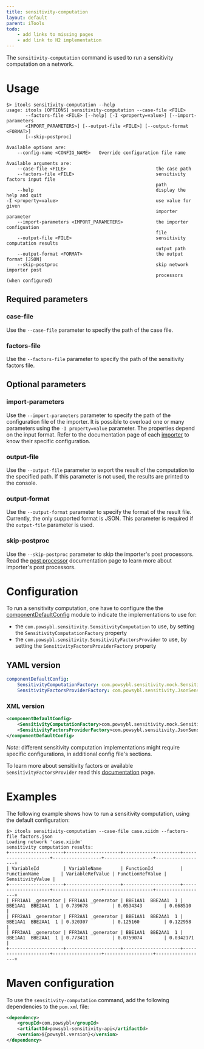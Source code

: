 ```yaml
---
title: sensitivity-computation
layout: default
parent: iTools
todo:
    - add links to missing pages
    - add link to H2 implementation
---
```


The `sensitivity-computation` command is used to run a sensitivity computation on a network.

# Usage
```shell
$> itools sensitivity-computation --help
usage: itools [OPTIONS] sensitivity-computation --case-file <FILE>
       --factors-file <FILE> [--help] [-I <property=value>] [--import-parameters
       <IMPORT_PARAMETERS>] [--output-file <FILE>] [--output-format <FORMAT>]
       [--skip-postproc]

Available options are:
    --config-name <CONFIG_NAME>   Override configuration file name

Available arguments are:
    --case-file <FILE>                                 the case path
    --factors-file <FILE>                              sensitivity factors input file
                                                       path
    --help                                             display the help and quit
-I <property=value>                                    use value for given
                                                       importer parameter
    --import-parameters <IMPORT_PARAMETERS>            the importer configuation
                                                       file
    --output-file <FILE>                               sensitivity computation results
                                                       output path
    --output-format <FORMAT>                           the output format [JSON]
    --skip-postproc                                    skip network importer post
                                                       processors (when configured)
```

## Required parameters

### case-file
Use the `--case-file` parameter to specify the path of the case file.

### factors-file 
Use the `--factors-file` parameter to specify the path of the sensitivity factors file.

## Optional parameters

### import-parameters
Use the `--import-parameters` parameter to specify the path of the configuration file of the importer. It is possible to
overload one or many parameters using the `-I property=value` parameter. The properties depend on the input format.
Refer to the documentation page of each [importer](../iidm/importer/index.md) to know their specific configuration.

### output-file
Use the `--output-file` parameter to export the result of the computation to the specified path. If this parameter is not
used, the results are printed to the console.

### output-format
Use the `--output-format` parameter to specify the format of the result file. Currently, the only supported format is JSON. This
parameter is required if the `output-file` parameter is used.

### skip-postproc
Use the `--skip-postproc` parameter to skip the importer's post processors. Read the [post processor](../iidm/importer/post-processor/index.md)
documentation page to learn more about importer's post processors.

# Configuration
To run a sensitivity computation, one have to configure the the [componentDefaultConfig](../configuration/modules/componentDefaultConfig.md)
module to indicate the implementations to use for:
- the `com.powsybl.sensitivity.SensitivityComputation` to use, by setting the `SensitivityComputationFactory` property
- the `com.powsybl.sensitivity.SensitivityFactorsProvider` to use, by setting the `SensitivityFactorsProviderFactory` property

## YAML version
```yaml
componentDefaultConfig:
    SensitivityComputationFactory: com.powsybl.sensitivity.mock.SensitivityComputationFactoryMock
    SensitivityFactorsProviderFactory: com.powsybl.sensitivity.JsonSensitivityFactorsProviderFactory
```
### XML version
```xml
<componentDefaultConfig>
    <SensitivityComputationFactory>com.powsybl.sensitivity.mock.SensitivityComputationFactoryMock</SensitivityComputationFactory>
    <SensitivityFactorsProviderFactory>com.powsybl.sensitivity.JsonSensitivityFactorsProviderFactory</SensitivityFactorsProviderFactory>
</componentDefaultConfig>
```
*Note*: different sensitivity computation implementations might require specific configurations, in additional config file's sections.

To learn more about sensitivity factors or available `SensitivityFactorsProvider` read this [documentation](../sensitivity/index.md) page.

# Examples
The following example shows how to run a sensitivity computation, using the default configuration:
```shell
$> itools sensitivity-computation --case-file case.xiidm --factors-file factors.json
Loading network 'case.xiidm'
sensitivity computation results:
+--------------------+--------------------+---------------------+---------------------+------------------+------------------+------------------+
| VariableId         | VariableName       | FunctionId          | FunctionName        | VariableRefValue | FunctionRefValue | SensitivityValue |
+--------------------+--------------------+---------------------+---------------------+------------------+------------------+------------------+
| FFR1AA1 _generator | FFR1AA1 _generator | BBE1AA1  BBE2AA1  1 | BBE1AA1  BBE2AA1  1 | 0.739678         | 0.0534343        | 0.668510         |
| FFR2AA1 _generator | FFR2AA1 _generator | BBE1AA1  BBE2AA1  1 | BBE1AA1  BBE2AA1  1 | 0.320307         | 0.125160         | 0.122958         |
| FFR3AA1 _generator | FFR3AA1 _generator | BBE1AA1  BBE2AA1  1 | BBE1AA1  BBE2AA1  1 | 0.773411         | 0.0759074        | 0.0342171        |
+--------------------+--------------------+---------------------+---------------------+------------------+------------------+------------------+
```

# Maven configuration
To use the `sensitivity-computation` command, add the following dependencies to the `pom.xml` file:
```xml
<dependency>
    <groupId>com.powsybl</groupId>
    <artifactId>powsybl-sensitivity-api</artifactId>
    <version>${powsybl.version}</version>
</dependency>
```
